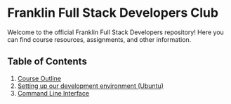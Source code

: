 # Franklin Full Stack Developers Club

Welcome to the official Franklin Full Stack Developers repository! Here you can find course resources, assignments, and other information.

## Table of Contents

1. [Course Outline](./course-outline.md)
2. [Setting up our development environment (Ubuntu)](./setting-up.md)
3. [Command Line Interface](./cli.md)
